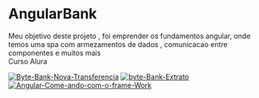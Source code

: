 # AngularBank

Meu objetivo deste projeto , foi emprender os fundamentos angular,  onde temos uma spa com armezamentos de dados , comunicacao entre componentes e muitos mais <br>
Curso Alura

<a href="https://ibb.co/JBVMR3z"><img src="https://i.ibb.co/r7Y1GdZ/Byte-Bank-Nova-Transferencia.jpg" alt="Byte-Bank-Nova-Transferencia" border="0"></a>
<a href="https://ibb.co/sgd8fW7"><img src="https://i.ibb.co/cyS4BYq/byte-Bank-Extrato.jpg" alt="byte-Bank-Extrato" border="0"></a>
<a href="https://ibb.co/PjyHzPq"><img src="https://i.ibb.co/V9G4pzf/Angular-Come-ando-com-o-frame-Work.jpg" alt="Angular-Come-ando-com-o-frame-Work" border="0"></a>
